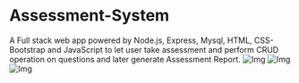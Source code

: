 # Assessment-System
A Full stack web app powered by Node.js, Express, Mysql, HTML, CSS-Bootstrap and JavaScript to let user take assessment and perform CRUD operation on questions and later generate Assessment Report.
![Img](./sreenshots/home1.png)
![Img](./sreenshots/home2.png?raw=true "Home Page")
![Img](./sreenshots/result.png?raw=true "Result Page")
